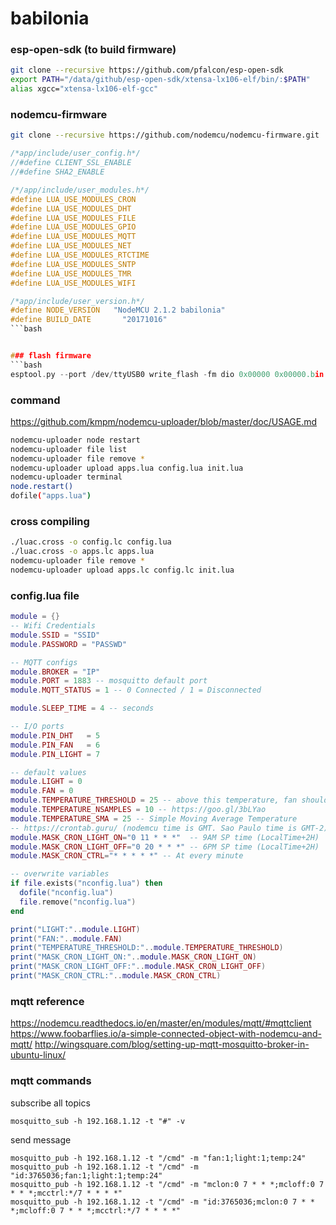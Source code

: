 # babilonia

### esp-open-sdk (to build firmware)
```bash
git clone --recursive https://github.com/pfalcon/esp-open-sdk
export PATH="/data/github/esp-open-sdk/xtensa-lx106-elf/bin/:$PATH"
alias xgcc="xtensa-lx106-elf-gcc"
```
### nodemcu-firmware

```bash
git clone --recursive https://github.com/nodemcu/nodemcu-firmware.git
```

```c
/*app/include/user_config.h*/
//#define CLIENT_SSL_ENABLE
//#define SHA2_ENABLE

/*/app/include/user_modules.h*/
#define LUA_USE_MODULES_CRON
#define LUA_USE_MODULES_DHT
#define LUA_USE_MODULES_FILE
#define LUA_USE_MODULES_GPIO
#define LUA_USE_MODULES_MQTT
#define LUA_USE_MODULES_NET
#define LUA_USE_MODULES_RTCTIME
#define LUA_USE_MODULES_SNTP
#define LUA_USE_MODULES_TMR
#define LUA_USE_MODULES_WIFI

/*app/include/user_version.h*/
#define NODE_VERSION   "NodeMCU 2.1.2 babilonia"
#define BUILD_DATE       "20171016"
```bash


### flash firmware
```bash
esptool.py --port /dev/ttyUSB0 write_flash -fm dio 0x00000 0x00000.bin 0x10000 0x10000.bin
```

### command
https://github.com/kmpm/nodemcu-uploader/blob/master/doc/USAGE.md
```bash
nodemcu-uploader node restart
nodemcu-uploader file list
nodemcu-uploader file remove *
nodemcu-uploader upload apps.lua config.lua init.lua
nodemcu-uploader terminal
node.restart()
dofile("apps.lua")
```
### cross compiling
```bash
./luac.cross -o config.lc config.lua
./luac.cross -o apps.lc apps.lua
nodemcu-uploader file remove *
nodemcu-uploader upload apps.lc config.lc init.lua
```

### config.lua file
```lua
module = {}
-- Wifi Credentials
module.SSID = "SSID"
module.PASSWORD = "PASSWD"

-- MQTT configs
module.BROKER = "IP"
module.PORT = 1883 -- mosquitto default port
module.MQTT_STATUS = 1 -- 0 Connected / 1 = Disconnected

module.SLEEP_TIME = 4 -- seconds

-- I/O ports
module.PIN_DHT   = 5
module.PIN_FAN   = 6
module.PIN_LIGHT = 7

-- default values
module.LIGHT = 0
module.FAN = 0
module.TEMPERATURE_THRESHOLD = 25 -- above this temperature, fan should be off
module.TEMPERATURE_NSAMPLES = 10 -- https://goo.gl/3bLYao
module.TEMPERATURE_SMA = 25 -- Simple Moving Average Temperature
-- https://crontab.guru/ (nodemcu time is GMT. Sao Paulo time is GMT-2)
module.MASK_CRON_LIGHT_ON="0 11 * * *"  -- 9AM SP time (LocalTime+2H)
module.MASK_CRON_LIGHT_OFF="0 20 * * *" -- 6PM SP time (LocalTime+2H)
module.MASK_CRON_CTRL="* * * * *" -- At every minute

-- overwrite variables
if file.exists("nconfig.lua") then
  dofile("nconfig.lua")
  file.remove("nconfig.lua")
end

print("LIGHT:"..module.LIGHT)
print("FAN:"..module.FAN)
print("TEMPERATURE_THRESHOLD:"..module.TEMPERATURE_THRESHOLD)
print("MASK_CRON_LIGHT_ON:"..module.MASK_CRON_LIGHT_ON)
print("MASK_CRON_LIGHT_OFF:"..module.MASK_CRON_LIGHT_OFF)
print("MASK_CRON_CTRL:"..module.MASK_CRON_CTRL)

```
### mqtt reference
https://nodemcu.readthedocs.io/en/master/en/modules/mqtt/#mqttclient
https://www.foobarflies.io/a-simple-connected-object-with-nodemcu-and-mqtt/
http://wingsquare.com/blog/setting-up-mqtt-mosquitto-broker-in-ubuntu-linux/



### mqtt commands

subscribe all topics
```
mosquitto_sub -h 192.168.1.12 -t "#" -v
```
send message
```
mosquitto_pub -h 192.168.1.12 -t "/cmd" -m "fan:1;light:1;temp:24"
mosquitto_pub -h 192.168.1.12 -t "/cmd" -m "id:3765036;fan:1;light:1;temp:24"
mosquitto_pub -h 192.168.1.12 -t "/cmd" -m "mclon:0 7 * * *;mcloff:0 7 * * *;mcctrl:*/7 * * * *"
mosquitto_pub -h 192.168.1.12 -t "/cmd" -m "id:3765036;mclon:0 7 * * *;mcloff:0 7 * * *;mcctrl:*/7 * * * *"
```

